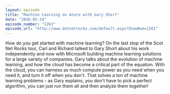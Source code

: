 ```yaml
---
layout: episode
title: "Machine Learning on Azure with Gary Short"
date: "2016-02-24"
episode_number: "1261"
episode_url: "http://www.dotnetrocks.com/default.aspx?ShowNum=1261"
---
```


How do you get started with machine learning? On the last stop of the Scot Net Rocks tour, Carl and Richard talked to Gary Short about his work independently and now with Microsoft building machine learning solutions for a large variety of companies. Gary talks about the evolution of machine learning, and how the cloud has become a critical part of the equation. With the cloud, you can harness as much compute power as you need when you need it, and turn it off when you don't. That solves a ton of machine learning problems - as Gary explains, you don't have to pick a perfect algorithm, you can just run them all and then analyze them together! 
